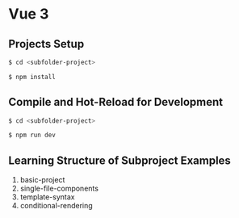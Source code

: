 # Vue 3

## Projects Setup

```sh
$ cd <subfolder-project>

$ npm install
```

## Compile and Hot-Reload for Development

```sh
$ cd <subfolder-project>

$ npm run dev
```

## Learning Structure of Subproject Examples

1. basic-project
2. single-file-components
3. template-syntax
4. conditional-rendering